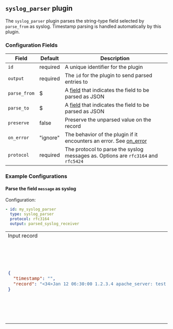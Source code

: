 ## `syslog_parser` plugin

The `syslog_parser` plugin parses the string-type field selected by `parse_from` as syslog. Timestamp parsing is handled automatically by this plugin.

### Configuration Fields

| Field        | Default  | Description                                                                                  |
| ---          | ---      | ---                                                                                          |
| `id`         | required | A unique identifier for the plugin                                                           |
| `output`     | required | The `id` for the plugin to send parsed entries to                                            |
| `parse_from` | $        | A [field](/docs/types/field.md) that indicates the field to be parsed as JSON                |
| `parse_to`   | $        | A [field](/docs/types/field.md) that indicates the field to be parsed as JSON                |
| `preserve`   | false    | Preserve the unparsed value on the record                                                    |
| `on_error`   | "ignore" | The behavior of the plugin if it encounters an error. See [on_error](/TODO)                  |
| `protocol`   | required | The protocol to parse the syslog messages as. Options are `rfc3164` and `rfc5424`            |

### Example Configurations


#### Parse the field `message` as syslog

Configuration:
```yaml
- id: my_syslog_parser
  type: syslog_parser
  protocol: rfc3164
  output: parsed_syslog_receiver
```

<table>
<tr><td> Input record </td> <td> Output record </td></tr>
<tr>
<td>

```json
{
  "timestamp": "",
  "record": "<34>Jan 12 06:30:00 1.2.3.4 apache_server: test message"
}
```

</td>
<td>

```json
{
  "timestamp": "2020-01-12T06:30:00Z",
  "record": {
    "appname": "apache_server",
    "facility": 4,
    "hostname": "1.2.3.4",
    "message": "test message",
    "msg_id": null,
    "priority": 34,
    "proc_id": null,
    "severity": 2,
  }
}
```

</td>
</tr>
</table>
